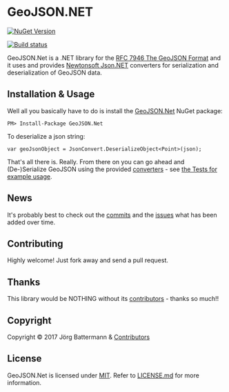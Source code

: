 # GeoJSON.NET
[![NuGet Version](http://img.shields.io/nuget/v/GeoJSON.NET.svg?style=flat)](https://www.nuget.org/packages/GeoJSON.NET/) 

[![Build status](https://ci.appveyor.com/api/projects/status/n4q1opb6dod0hwac?svg=true)](https://ci.appveyor.com/project/matt-lethargic/geojson-net)

GeoJSON.Net is a .NET library for the [RFC 7946 The GeoJSON Format](https://tools.ietf.org/html/rfc7946) and it uses and provides [Newtonsoft Json.NET](http://json.codeplex.com) converters for serialization and deserialization of GeoJSON data.


## Installation & Usage
Well all you basically have to do is install the [GeoJSON.Net](https://www.nuget.org/packages/GeoJSON.Net/) NuGet package:

`PM> Install-Package GeoJSON.Net`

To deserialize a json string:

`var geoJsonObject = JsonConvert.DeserializeObject<Point>(json);`

That's all there is. Really. From there on you can go ahead and (De-)Serialize GeoJSON using the provided [converters](https://github.com/GeoJSON-Net/GeoJSON.Net/tree/master/src/GeoJSON.Net/Converters) - see [the Tests for example usage](https://github.com/GeoJSON-Net/GeoJSON.Net/tree/master/src/GeoJSON.Net.Tests).


## News
It's probably best to check out the [commits](https://github.com/GeoJSON-Net/GeoJSON.Net/commits/master) and the [issues](https://github.com/GeoJSON-Net/GeoJSON.Net/issues) what has been added over time.

## Contributing
Highly welcome! Just fork away and send a pull request.


## Thanks
This library would be NOTHING without its [contributors](https://github.com/GeoJSON-Net/GeoJSON.Net/graphs/contributors) - thanks so much!!

## Copyright

Copyright © 2017 Jörg Battermann & [Contributors](https://github.com/GeoJSON-Net/GeoJSON.Net/graphs/contributors)

## License

GeoJSON.Net is licensed under [MIT](http://www.opensource.org/licenses/mit-license.php "Read more about the MIT license form"). Refer to [LICENSE.md](https://github.com/GeoJSON-Net/GeoJSON.Net/blob/master/LICENSE.md) for more information.

